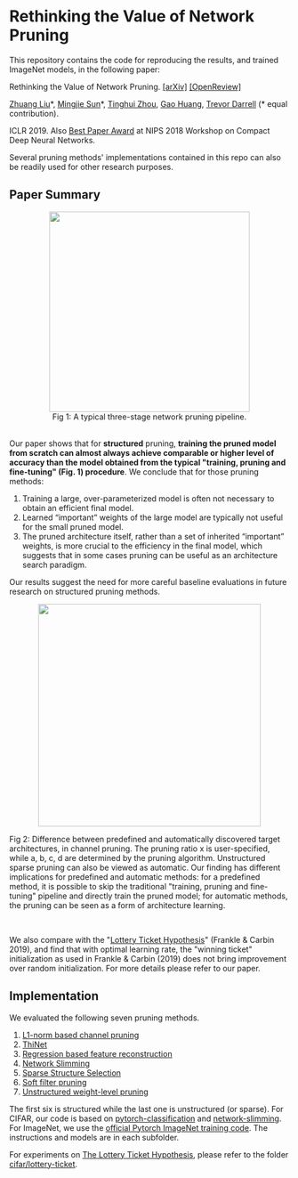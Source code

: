 # Rethinking the Value of Network Pruning
This repository contains the code for reproducing the results, and trained ImageNet models, in the following paper:  

Rethinking the Value of Network Pruning. [[arXiv]](https://arxiv.org/abs/1810.05270) [[OpenReview]](https://openreview.net/forum?id=rJlnB3C5Ym)

[Zhuang Liu](https://liuzhuang13.github.io/)\*, [Mingjie Sun](https://eric-mingjie.github.io/)\*, [Tinghui Zhou](https://people.eecs.berkeley.edu/~tinghuiz/), [Gao Huang](http://www.gaohuang.net/), [Trevor Darrell](https://people.eecs.berkeley.edu/~trevor/) (\* equal contribution).

ICLR 2019. Also [Best Paper Award](https://nips.cc/Conferences/2018/Schedule?showEvent=10941) at NIPS 2018 Workshop on Compact Deep Neural Networks.

Several pruning methods' implementations contained in this repo can also be readily used for other research purposes.

## Paper Summary

<div align=center>
<img src="https://user-images.githubusercontent.com/8370623/67258108-e98f9c80-f443-11e9-9146-9a8333c6f318.png" width="360">
</div>

<div align=center>
Fig 1: A typical three-stage network pruning
pipeline.
</div>

<br>

Our paper shows that for **structured** pruning, **training the pruned model from scratch can almost always achieve comparable or higher level of accuracy than the model obtained from the typical "training, pruning and fine-tuning" (Fig. 1) procedure**. We conclude that for those pruning methods:

1. Training a large, over-parameterized model is often not necessary to obtain an efficient final model.
2. Learned “important” weights of the large model are typically not useful for the small pruned model. 
3. The pruned architecture itself, rather than a set of inherited “important” weights, is more crucial to the efficiency in the final model, which suggests that in some cases pruning can be useful as an architecture search paradigm. 

Our results suggest the need for more careful baseline evaluations in future research on structured pruning methods. 

<div align=center>
<img src="https://user-images.githubusercontent.com/8370623/67257959-3b83f280-f443-11e9-8e4a-3afec30cff45.png" width="400">
</div>

Fig 2: Difference between predefined and automatically discovered target architectures, in channel pruning. The pruning ratio x is user-specified, while a, b, c, d are determined by the pruning algorithm. Unstructured sparse pruning can also be viewed as automatic. Our finding has different implications for predefined and automatic methods: for a predefined method, it is possible to skip the traditional "training, pruning and fine-tuning" pipeline and directly train the pruned model; for automatic methods, the pruning can be seen as a form of architecture learning.

<br>

We also compare with the "[Lottery Ticket Hypothesis](https://arxiv.org/abs/1803.03635)" (Frankle & Carbin 2019), and find that with optimal learning rate, the "winning ticket" initialization as used in Frankle & Carbin (2019) does not bring improvement over random initialization. For more details please refer to our paper.

## Implementation
We evaluated the following seven pruning methods. 

1. [L1-norm based channel pruning](https://arxiv.org/abs/1608.08710)
2. [ThiNet](https://arxiv.org/abs/1707.06342)
3. [Regression based feature reconstruction](https://arxiv.org/abs/1707.06168)
4. [Network Slimming](https://arxiv.org/abs/1708.06519)
5. [Sparse Structure Selection](https://arxiv.org/abs/1707.01213)
6. [Soft filter pruning](https://www.ijcai.org/proceedings/2018/0309.pdf)
7. [Unstructured weight-level pruning](https://arxiv.org/abs/1506.02626)

The first six is structured while the last one is unstructured (or sparse). For CIFAR, our code is based on [pytorch-classification](https://github.com/bearpaw/pytorch-classification) and [network-slimming](https://github.com/Eric-mingjie/network-slimming). For ImageNet, we use the [official Pytorch ImageNet training code](https://github.com/pytorch/examples/blob/0.3.1/imagenet/main.py). The instructions and models are in each subfolder.

For experiments on [The Lottery Ticket Hypothesis](https://arxiv.org/abs/1803.03635), please refer to the folder [cifar/lottery-ticket](https://github.com/Eric-mingjie/rethinking-network-pruning/tree/master/cifar/lottery-ticket).


